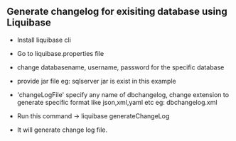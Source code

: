 ## Generate changelog for exisiting database using Liquibase

- Install liquibase cli

- Go to liquibase.properties file

- change databasename, username, password for the specific database

- provide jar file eg: sqlserver jar is exist in this example

- 'changeLogFile' specify any name of dbchangelog, change extension to generate specific format like json,xml,yaml etc eg: dbchangelog.xml 

- Run this command -> liquibase generateChangeLog

- It will generate change log file.

